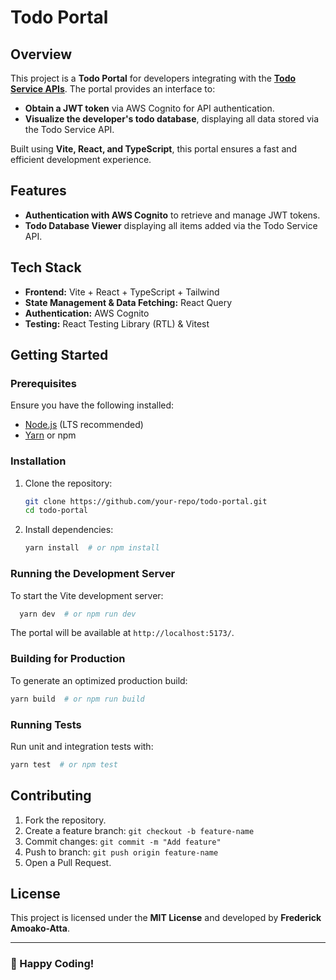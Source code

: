 # Todo Portal

## Overview
This project is a **Todo Portal** for developers integrating with the **[Todo Service APIs](https://github.com/frederickamoakoatta/todo_service)**. The portal provides an interface to:

- **Obtain a JWT token** via AWS Cognito for API authentication.
- **Visualize the developer's todo database**, displaying all data stored via the Todo Service API.

Built using **Vite, React, and TypeScript**, this portal ensures a fast and efficient development experience.

## Features
- **Authentication with AWS Cognito** to retrieve and manage JWT tokens.
- **Todo Database Viewer** displaying all items added via the Todo Service API.

## Tech Stack
- **Frontend:** Vite + React + TypeScript + Tailwind
- **State Management & Data Fetching:** React Query
- **Authentication:** AWS Cognito
- **Testing:** React Testing Library (RTL) & Vitest

## Getting Started

### Prerequisites
Ensure you have the following installed:
- [Node.js](https://nodejs.org/) (LTS recommended)
- [Yarn](https://yarnpkg.com/) or npm

### Installation
1. Clone the repository:
   ```sh
   git clone https://github.com/your-repo/todo-portal.git
   cd todo-portal
   ```

2. Install dependencies:
   ```sh
   yarn install  # or npm install
   ```

### Running the Development Server
To start the Vite development server:
```sh
  yarn dev  # or npm run dev
```
The portal will be available at `http://localhost:5173/`.

### Building for Production
To generate an optimized production build:
```sh
yarn build  # or npm run build
```

### Running Tests
Run unit and integration tests with:
```sh
yarn test  # or npm test
```

## Contributing
1. Fork the repository.
2. Create a feature branch: `git checkout -b feature-name`
3. Commit changes: `git commit -m "Add feature"`
4. Push to branch: `git push origin feature-name`
5. Open a Pull Request.

## License
This project is licensed under the **MIT License** and developed by **Frederick Amoako-Atta**.

---

### 🚀 Happy Coding!


